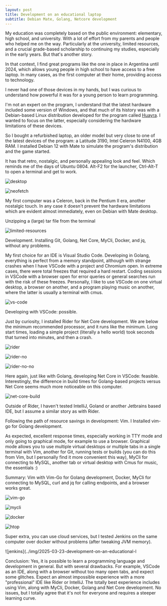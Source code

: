 ```yaml
---
layout: post
title: Development on an educational laptop
subtitle: Debian Mate, Golang, Netcore development
---
```


My education was completely based on the public environment: elementary, high school, and university. With a lot of effort from my parents and people who helped me on the way. Particularly at the university, limited resources, and a crucial grade-based scholarship to continuing my studies, especially in the early years. But that's another story.

In that context, I find great programs like the one in place in Argentina until 2024, which allows young people in high school to have access to a free laptop. In many cases, as the first computer at their home, providing access to technology.

I never had one of those devices in my hands, but I was curious to understand how powerful it was for a young person to learn programming.

I'm not an expert on the program, I understand that the latest hardware included some version of Windows, and that much of its history was with a Debian-based Linux distribution developed for the program called [Huayra](https://huayra.educar.gob.ar/). I wanted to focus on the latter, especially considering the hardware limitations of these devices.

So I bought a refurbished laptop, an older model but very close to one of the latest devices of the program: a Latitude 3190, Intel Celeron N4100, 4GB RAM. I installed Debian 12 with Mate to simulate the program's distribution and the game started.

It has that retro, nostalgic, and personally appealing look and feel. Which reminds me of the days of Ubuntu 0804. Alt-F2 for the launcher, Ctrl-Alt-T to open a terminal and get to work.

![desktop](../img/2025-03-23-development-on-an-educational-laptop/01-desktop.png)

![neofetch](../img/2025-03-23-development-on-an-educational-laptop/02-neofetch.png)

My first computer was a Celeron, back in the Pentium II era, another nostalgic touch. In any case it doesn't prevent the hardware limitations which are evident almost immediately, even on Debian with Mate desktop.

Unzipping a (large) tar file from the terminal

![limited-resources](../img/2025-03-23-development-on-an-educational-laptop/03-limited-resources.png)

Development. Installing Git, Golang, Net Core, MyCli, Docker, and jq, without any problems.

My first choice for an IDE is Visual Studio Code. Developing in Golang, everything is perfect from a memory standpoint, although with strange crashes when I have VSCode with a project and Chromium open. In extreme cases, there were total freezes that required a hard restart. Coding sessions in VSCode with a browser open for error queries or general searches run with the risk of these freezes. Personally, I like to use VSCode on one virtual desktop, a browser on another, and a program playing music on another, where the latter is usually a terminal with cmus.

![vs-code](../img/2025-03-23-development-on-an-educational-laptop/04-vscode.png)

Developing with VSCode: possible.

Just by curiosity, I installed Rider for Net Core development. We are below the minimum recommended processor, and it runs like the minimum. Long start times, loading a simple project (literally a hello world)  took seconds that turned into minutes, and then a crash.

![rider](../img/2025-03-23-development-on-an-educational-laptop/05-rider.png)

![rider-no](../img/2025-03-23-development-on-an-educational-laptop/06-rider-no.png)

![rider-no-no](../img/2025-03-23-development-on-an-educational-laptop/07-rider-no-no.png)

Here again, just like with Golang, developing Net Core in VSCode: feasible. Interestingly, the difference in build times for Golang-based projects versus Net Core seems much more noticeable on this computer.

![net-core-build](../img/2025-03-23-development-on-an-educational-laptop/08-net-core-build.png)

Outside of Rider, I haven't tested IntelliJ, Goland or another Jetbrains based IDE, but I assume a similar story as with Rider.

Following the path of resource savings in development: Vim. I Installed vim-go for Golang development.

As expected, excellent response times, especially working in TTY mode and only going to graphical mode, for example to use a browser. Graphical mode allows you to use multiple virtual desktops or multiple tabs in a single terminal with Vim, another for Git, running tests or builds (you can do this from Vim, but I personally find it more convenient this way), MyCli for connecting to MySQL, another tab or virtual desktop with Cmus for music, the essentials :)

Summary: Vim with Vim-Go for Golang development, Docker, MyCli for connecting to MySQL, curl and jq for calling endpoints, and a browser works great.

![vim-go](../img/2025-03-23-development-on-an-educational-laptop/09-vim-go.png)

![mycli](../img/2025-03-23-development-on-an-educational-laptop/10-mycli.png)

![docker](../img/2025-03-23-development-on-an-educational-laptop/11-docker.png)

![htop](../img/2025-03-23-development-on-an-educational-laptop/12-htop.png)

Super extra, you can use cloud services, but I tested Jenkins on the same computer over docker without problems (after tweaking JVM memory).

![jenkins](../img/2025-03-23-development-on-an-educational-l

Conclusion: Yes, it is possible to learn a programming language and development in general. But with several drawbacks. For example, VSCode as an IDE, along with a browser without too many open tabs, and expect some glitches. Expect an almost impossible experience with a more "professional" IDE like Rider or IntelliJ. The totally best experience includes using Vim, along with MyCli, Docker, Golang and Net Core development. No issues, but I totally agree that it's not for everyone and requires a steeper learning curve.